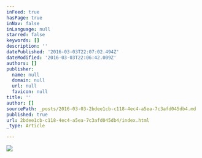 ```yaml
---
inFeed: true
hasPage: true
inNav: false
inLanguage: null
starred: false
keywords: []
description: ''
datePublished: '2016-03-03T22:07:02.494Z'
dateModified: '2016-03-03T22:06:42.009Z'
authors: []
publisher:
  name: null
  domain: null
  url: null
  favicon: null
title: ''
author: []
sourcePath: _posts/2016-03-03-2bdee1cb-c118-4ec4-a5ea-7c3afd045db4.md
published: true
url: 2bdee1cb-c118-4ec4-a5ea-7c3afd045db4/index.html
_type: Article

---
```

![](https://the-grid-user-content.s3-us-west-2.amazonaws.com/a03a06d1-fd94-4ce6-92f0-6e836b3d1a24.jpg)